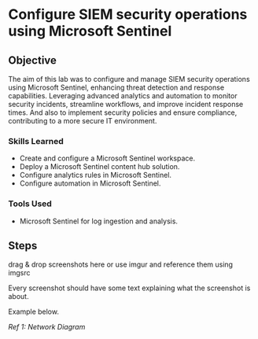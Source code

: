 # Configure SIEM security operations using Microsoft Sentinel

## Objective

The aim of this lab was to configure and manage SIEM security operations using Microsoft Sentinel, enhancing threat detection and response capabilities. Leveraging advanced analytics and automation to monitor security incidents, streamline workflows, and improve incident response times. And also to implement security policies and ensure compliance, contributing to a more secure IT environment.

### Skills Learned

- Create and configure a Microsoft Sentinel workspace.
- Deploy a Microsoft Sentinel content hub solution.
- Configure analytics rules in Microsoft Sentinel.
- Configure automation in Microsoft Sentinel.

### Tools Used

- Microsoft Sentinel for log ingestion and analysis.

## Steps
drag & drop screenshots here or use imgur and reference them using imgsrc

Every screenshot should have some text explaining what the screenshot is about.

Example below.

*Ref 1: Network Diagram*
